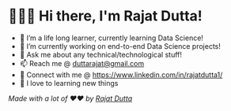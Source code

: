 # 🙋🏻‍♂️ Hi there, I'm Rajat Dutta!
* 🌱 I’m a life long learner, currently learning Data Science!
* 🔭 I’m currently working on end-to-end Data Science projects!
* 💬 Ask me about any technical/technological stuff!
* 📫 Reach me @ duttarajat@gmail.com
* 🔗 Connect with me @ https://www.linkedin.com/in/rajatdutta1/
* 💞️ I love to learning new things







_Made with a lot of ❤️❤️ by <a href="https://github.com/duttarajat">Rajat Dutta</a>_

<!--
**duttarajat/duttarajat** is a ✨ _special_ ✨ repository because its `README.md` (this file) appears on your GitHub profile.

Here are some ideas to get you started:

- 🔭 I’m currently working on ...
- 🌱 I’m currently learning ...
- 👯 I’m looking to collaborate on ...
- 🤔 I’m looking for help with ...
- 💬 Ask me about ...
- 📫 How to reach me: ...
- 😄 Pronouns: ...
- ⚡ Fun fact: ...
-->
